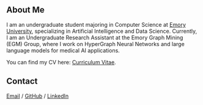 ## About Me

I am an undergraduate student majoring in Computer Science at [Emory University](https://www.emory.edu/), specializing in Artificial Intelligence and Data Science. Currently, I am an Undergraduate Research Assistant at the Emory Graph Mining (EGM) Group, where I work on HyperGraph Neural Networks and large language models for medical AI applications.  

You can find my CV here: [Curriculum Vitae](../assets/Curriculum_Vitae.pdf).  

## Contact
[Email](mailto:rwan388@emory.edu) / [GitHub](https://github.com/JonathanWry) / [LinkedIn](https://www.linkedin.com/in/jonathan-wang-53976a287)

